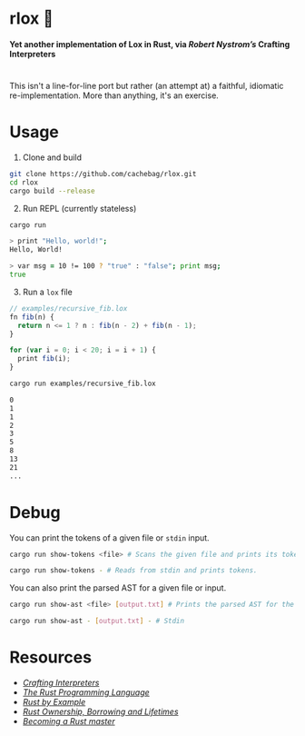 # rlox 🦀
#### Yet another implementation of Lox in Rust, via _Robert Nystrom’s_ Crafting Interpreters
#

This isn't a line-for-line port but rather (an attempt at) a faithful, idiomatic re-implementation. More than anything, it's an exercise.  

# Usage
1. Clone and build
```zsh
git clone https://github.com/cachebag/rlox.git
cd rlox
cargo build --release
```
2. Run REPL (currently stateless)
```zsh
cargo run

> print "Hello, world!";
Hello, World!

> var msg = 10 != 100 ? "true" : "false"; print msg;
true
```
3. Run a `lox` file
```JavaScript
// examples/recursive_fib.lox
fn fib(n) {
  return n <= 1 ? n : fib(n - 2) + fib(n - 1);
}

for (var i = 0; i < 20; i = i + 1) {
  print fib(i);
}
```

```bash
cargo run examples/recursive_fib.lox

0
1
1
2
3
5
8
13
21
...
```
# Debug
You can print the tokens of a given file or `stdin` input.

```bash
cargo run show-tokens <file> # Scans the given file and prints its tokens.

cargo run show-tokens - # Reads from stdin and prints tokens.
```
You can also print the parsed AST for a given file or input.

```bash
cargo run show-ast <file> [output.txt] # Prints the parsed AST for the given file. (defaults to ast_output.txt if no name is given

cargo run show-ast - [output.txt] - # Stdin 
```

# Resources
- [_Crafting Interpreters_](https://craftinginterpreters.com/)
- _[The Rust Programming Language](https://doc.rust-lang.org/book/title-page.html)_ 
- [_Rust by Example_](https://doc.rust-lang.org/rust-by-example/)
- [_Rust Ownership, Borrowing and Lifetimes_](https://www.integralist.co.uk/posts/rust-ownership/)
- [_Becoming a Rust master_](https://www.youtube.com/watch?v=dQw4w9WgXcQ)
